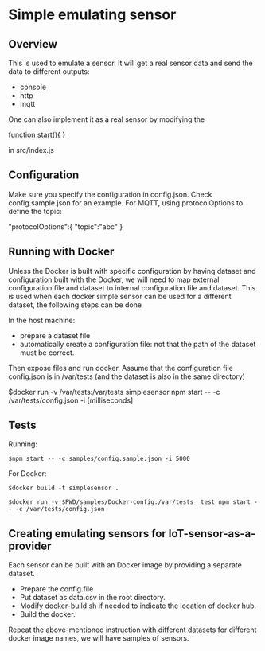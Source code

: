 # Simple emulating sensor

## Overview
This is used to emulate a sensor. It will get a real sensor data and send the data to different outputs:

- console
- http
- mqtt

One can also implement it as a real sensor by modifying the

function start(){
}

in src/index.js

## Configuration

Make sure you specify the configuration in config.json. Check config.sample.json for an example. For MQTT, using protocolOptions to define the topic:

"protocolOptions":{
  "topic":"abc"
}

## Running with Docker

Unless the Docker is built with specific configuration by having dataset and configuration built with the Docker, we will need to map external configuration file and dataset to internal configuration file and dataset.  This is used when
each docker simple sensor can be used for a different dataset, the following steps can be done

In the host machine:

* prepare a dataset file
* automatically create a configuration file: not that the path of the dataset must be correct.

Then expose files and run docker. Assume that the configuration file config.json is in /var/tests (and the dataset is also in the same directory)

$docker run -v /var/tests:/var/tests  simplesensor npm start -- -c /var/tests/config.json -i [milliseconds]

## Tests

Running:
```
$npm start -- -c samples/config.sample.json -i 5000
```
For Docker:
```
$docker build -t simplesensor .

$docker run -v $PWD/samples/Docker-config:/var/tests  test npm start -- -c /var/tests/config.json
```
## Creating emulating sensors for IoT-sensor-as-a-provider

Each sensor can be built with an Docker image by providing a separate dataset.

- Prepare the config.file
- Put dataset as data.csv in the root directory.
- Modify docker-build.sh if needed to indicate the location of docker hub.
- Build the docker.

Repeat the above-mentioned instruction with different datasets for different docker image names, we will have samples of sensors.
